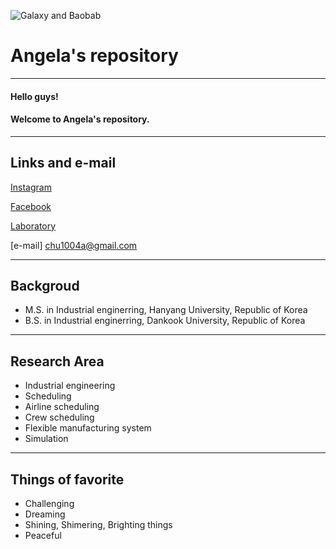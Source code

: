 ![Galaxy and Baobab](https://img1.daumcdn.net/thumb/R720x0.q80/?scode=mtistory&fname=http%3A%2F%2Fcfile5.uf.tistory.com%2Fimage%2F2337D83758E8F3E933733C)
# Angela's repository 
---
#### Hello guys!
#### Welcome to Angela's repository.
---
## Links and e-mail
[Instagram](https://www.instagram.com/haneol_choi/)

[Facebook](https://www.facebook.com/haneol.choi.3)

[Laboratory](http://pli.hanyang.ac.kr)

[e-mail] chu1004a@gmail.com


---

## Backgroud

- M.S. in Industrial enginerring, Hanyang University, Republic of Korea
- B.S. in Industrial enginerring, Dankook University, Republic of Korea

---

## Research Area
- Industrial engineering
- Scheduling
- Airline scheduling
- Crew scheduling
- Flexible manufacturing system
- Simulation

---
## Things of favorite
- Challenging
- Dreaming 
- Shining, Shimering, Brighting things
- Peaceful





